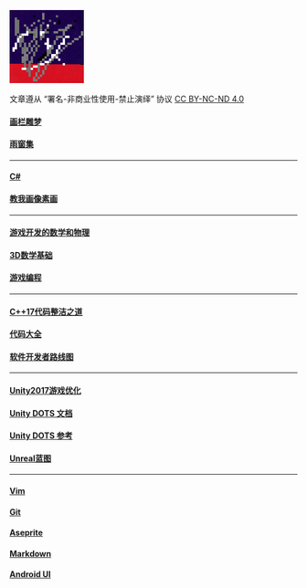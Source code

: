 ![lambda](./images/lambda.png)

文章遵从 “署名-非商业性使用-禁止演绎” 协议
[CC BY-NC-ND 4.0](https://creativecommons.org/licenses/by-nc-nd/4.0/deed.zh)

#### [画栏雕梦](./poems/carvingJadeIndex.md)
#### [雨窗集](./poems/yuChuangIndex.md)
---
#### [C#](./notes/c_sharp.md)
#### [教我画像素画](./notes/pixelArt.md)
---
#### [游戏开发的数学和物理](./notes/kiyoshi_kato.md)
#### [3D数学基础](./notes/mathPrimer.md)
#### [游戏编程](./notes/gameAlgo.md)
---
#### [C++17代码整洁之道](./notes/cleancpp.md)
#### [代码大全](./notes/codeComplete.md)
#### [软件开发者路线图](./notes/apprentPatterns.md)
---
#### [Unity2017游戏优化](./notes/unityOptimization.md)
#### [Unity DOTS 文档](./notes/unityDots.md)
#### [Unity DOTS 参考](./notes/ecsDots.md)
#### [Unreal蓝图](./notes/unrealBlueprint.md)
---
#### [Vim](./notes/learnVim.md)
#### [Git](./notes/progit.md)
#### [Aseprite](./notes/aseprite.md)
#### [Markdown](./notes/markdown.md)
#### [Android UI](./notes/androidUI.md)